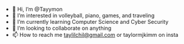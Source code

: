 - 👋 Hi, I’m @Tayymon
- 👀 I’m interested in volleyball, piano, games, and traveling
- 🌱 I’m currently learning Computer Science and Cyber Security
- 💞️ I’m looking to collaborate on anything 
- 📫 How to reach me taylilchil@gmail.com or taylormjkimm on insta

<!---
Tayymon/Tayymon is a ✨ special ✨ repository because its `README.md` (this file) appears on your GitHub profile.
You can click the Preview link to take a look at your changes.
--->
